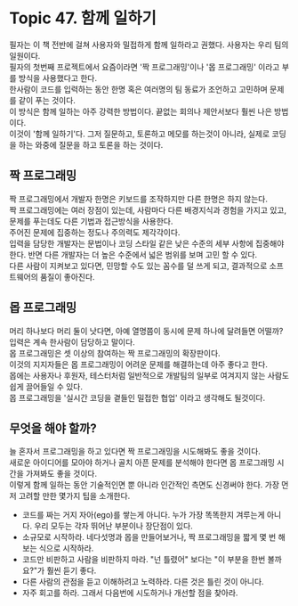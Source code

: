 # Topic 47. 함께 일하기
필자는 이 책 전반에 걸쳐 사용자와 밀접하게 함께 일하라고 권했다. 사용자는 우리 팀의 일원이다.  
필자의 첫번째 프로젝트에서 요즘이라면 '짝 프로그래밍'이나 '몹 프로그래밍' 이라고 부를 방식을 사용했다고 한다.  
한사람이 코드를 입력하는 동안 한명 혹은 여러명의 팀 동료가 조언하고 고민하며 문제를 같이 푸는 것이다.  
이 방식은 함께 일하는 아주 강력한 방법이다. 끝없는 회의나 제안서보다 훨씬 나은 방법이다.  
이것이 '함께 일하기'다. 그저 질문하고, 토론하고 메모를 하는것이 아니라, 실제로 코딩을 하는 와중에 질문을 하고 토론을 하는 것이다.  

## 짝 프로그래밍
짝 프로그래밍에서 개발자 한명은 키보드를 조작하지만 다른 한명은 하지 않는다.  
짝 프로그래밍에는 여러 장점이 있는데, 사람마다 다른 배경지식과 경험을 가지고 있고, 문제를 푸는데도 다른 기법과 접근방식을 사용한다.  
주어진 문제에 집중하는 정도나 주의력도 제각각이다.  
입력을 담당한 개발자는 문법이나 코딩 스타일 같은 낮은 수준의 세부 사항에 집중해야 한다. 반면 다른 개발자는 더 높은 수준에서 넓은 범위를 보며 고민 할 수 있다.  
다른 사람이 지켜보고 있다면, 민망할 수도 있는 꼼수를 덜 쓰게 되고, 결과적으로 소프트웨어의 품질이 좋아진다.  

## 몹 프로그래밍
머리 하나보다 머리 둘이 낫다면, 아예 열명쯤이 동시에 문제 하나에 달려들면 어떨까? 입력은 계속 한사람이 담당하고 말이다.  
몹 프로그래밍은 셋 이상의 참여하는 짝 프로그래밍의 확장판이다.  
이것의 지지자들은 몹 프로그래밍이 어려운 문제를 해결하는데 아주 좋다고 한다.  
몹에는 사용자나 후원자, 테스터처럼 일반적으로 개발팀의 일부로 여겨지지 않는 사람도 쉽게 끌어들일 수 있다.  
몹 프로그래밍을 '실시간 코딩을 곁들인 밀접한 협업' 이라고 생각해도 될것이다.  

## 무엇을 해야 할까?
늘 혼자서 프로그래밍을 하고 있다면 짝 프로그래밍을 시도해봐도 좋을 것이다.  
새로운 아이디어를 모아야 하거나 골치 아픈 문제를 분석해야 한다면 몹 프로그래밍 시간을 가져봐도 좋을 것이다.  
이렇게 함께 일하는 동안 기술적인면 뿐 아니라 인간적인 측면도 신경써야 한다. 가장 먼저 고려할 만한 몇가지 팁을 소개한다.  
 - 코드를 짜는 거지 자아(ego)를 쌓는게 아니다. 누가 가장 똑똑한지 겨루는게 아니다. 우리 모두는 각자 뛰어난 부분이나 장단점이 있다.
 - 소규모로 시작하라. 네다섯명과 몹을 만들어보거나, 짝 프로그래밍을 짧게 몇 번 해보는 식으로 시작하라.
 - 코드만 비판하고 사람을 비판하지 마라. "넌 틀렸어" 보다는 "이 부분을 한번 볼까요?"가 훨씬 듣기 좋다.
 - 다른 사람의 관점을 듣고 이해하려고 노력하라. 다른 것은 틀린 것이 아니다.
 - 자주 회고를 하라. 그래서 다음번에 시도하거나 개선할 점을 찾아라.
